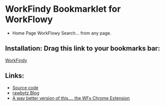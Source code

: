 # WorkFindy Bookmarklet for WorkFlowy
- Home Page WorkFlowy Search... from any page. 

## Installation: Drag this link to your bookmarks bar:

<a href="javascript:(function(){var sel=window.getSelection().toString();var find=sel?sel:prompt('Search WorkFlowy:','');if(find===null){return;}else{var home='https://workflowy.com/#';var search=find===''?home:home+'?q='+encodeURIComponent(find);location.href.indexOf('workflowy.com/')===-1?window.open(search):location.href=search;}})();">WorkFindy</a>


## Links:
- [Source code](https://github.com/rawbytz/workfindy-BM/blob/master/WorkFindyBM.js)
- [rawbytz Blog](https://rawbytz.wordpress.com/2015/12/13/workfindy-search-workflowy-from-anywhere/)
- [A way better version of this.... the WFx Chrome Extension](https://chrome.google.com/webstore/detail/wfx-for-workflowy/jbehgpdjkcconnaagjhddddfdajbpfhi)


<!-- 
LINKS REFERENCING THIS
@SOFTWARE https://rawbytz.wordpress.com/software/

@BLOG https://rawbytz.wordpress.com/2015/12/13/workfindy-search-workflowy-from-anywhere/

@WFBLOG https://blog.workflowy.com/?s=workfindy
 -->
